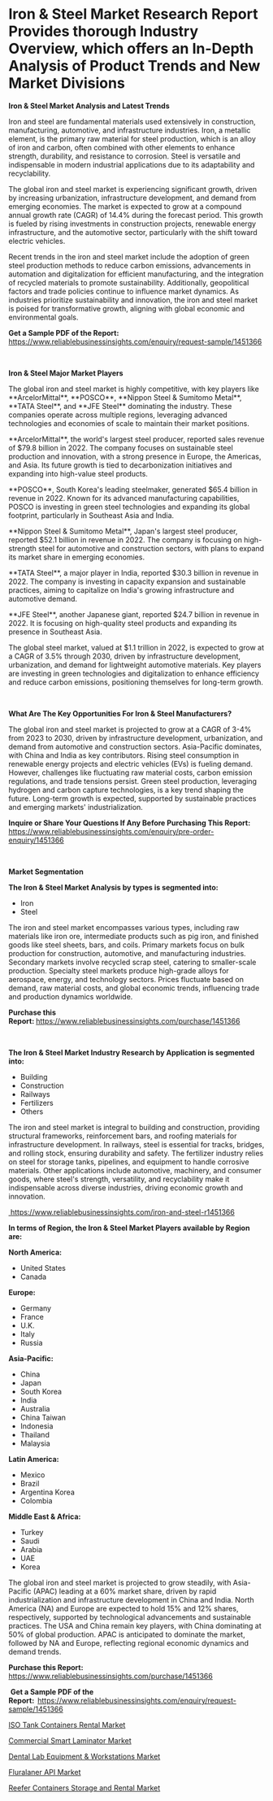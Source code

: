<p><h1>Iron & Steel Market Research Report Provides thorough Industry Overview, which offers an In-Depth Analysis of Product Trends and New Market Divisions</h1></p><p><strong>Iron & Steel Market Analysis and Latest Trends</strong></p>
<p><p>Iron and steel are fundamental materials used extensively in construction, manufacturing, automotive, and infrastructure industries. Iron, a metallic element, is the primary raw material for steel production, which is an alloy of iron and carbon, often combined with other elements to enhance strength, durability, and resistance to corrosion. Steel is versatile and indispensable in modern industrial applications due to its adaptability and recyclability.</p><p>The global iron and steel market is experiencing significant growth, driven by increasing urbanization, infrastructure development, and demand from emerging economies. The market is expected to grow at a compound annual growth rate (CAGR) of 14.4% during the forecast period. This growth is fueled by rising investments in construction projects, renewable energy infrastructure, and the automotive sector, particularly with the shift toward electric vehicles.</p><p>Recent trends in the iron and steel market include the adoption of green steel production methods to reduce carbon emissions, advancements in automation and digitalization for efficient manufacturing, and the integration of recycled materials to promote sustainability. Additionally, geopolitical factors and trade policies continue to influence market dynamics. As industries prioritize sustainability and innovation, the iron and steel market is poised for transformative growth, aligning with global economic and environmental goals.</p></p>
<p><strong>Get a Sample PDF of the Report:&nbsp;</strong> <a href="https://www.reliablebusinessinsights.com/enquiry/request-sample/1451366?utm_campaign=2128&utm_medium=2&utm_source=Github&utm_content=ia&utm_term=26012025&utm_id=iron-steel">https://www.reliablebusinessinsights.com/enquiry/request-sample/1451366</a></p>
<p>&nbsp;</p>
<p><strong>Iron & Steel Major Market Players</strong></p>
<p><p>The global iron and steel market is highly competitive, with key players like **ArcelorMittal**, **POSCO**, **Nippon Steel & Sumitomo Metal**, **TATA Steel**, and **JFE Steel** dominating the industry. These companies operate across multiple regions, leveraging advanced technologies and economies of scale to maintain their market positions.</p><p>**ArcelorMittal**, the world's largest steel producer, reported sales revenue of $79.8 billion in 2022. The company focuses on sustainable steel production and innovation, with a strong presence in Europe, the Americas, and Asia. Its future growth is tied to decarbonization initiatives and expanding into high-value steel products.</p><p>**POSCO**, South Korea's leading steelmaker, generated $65.4 billion in revenue in 2022. Known for its advanced manufacturing capabilities, POSCO is investing in green steel technologies and expanding its global footprint, particularly in Southeast Asia and India.</p><p>**Nippon Steel & Sumitomo Metal**, Japan's largest steel producer, reported $52.1 billion in revenue in 2022. The company is focusing on high-strength steel for automotive and construction sectors, with plans to expand its market share in emerging economies.</p><p>**TATA Steel**, a major player in India, reported $30.3 billion in revenue in 2022. The company is investing in capacity expansion and sustainable practices, aiming to capitalize on India's growing infrastructure and automotive demand.</p><p>**JFE Steel**, another Japanese giant, reported $24.7 billion in revenue in 2022. It is focusing on high-quality steel products and expanding its presence in Southeast Asia.</p><p>The global steel market, valued at $1.1 trillion in 2022, is expected to grow at a CAGR of 3.5% through 2030, driven by infrastructure development, urbanization, and demand for lightweight automotive materials. Key players are investing in green technologies and digitalization to enhance efficiency and reduce carbon emissions, positioning themselves for long-term growth.</p></p>
<p>&nbsp;</p>
<p><strong>What Are The Key Opportunities For Iron & Steel Manufacturers?</strong></p>
<p><p>The global iron and steel market is projected to grow at a CAGR of 3-4% from 2023 to 2030, driven by infrastructure development, urbanization, and demand from automotive and construction sectors. Asia-Pacific dominates, with China and India as key contributors. Rising steel consumption in renewable energy projects and electric vehicles (EVs) is fueling demand. However, challenges like fluctuating raw material costs, carbon emission regulations, and trade tensions persist. Green steel production, leveraging hydrogen and carbon capture technologies, is a key trend shaping the future. Long-term growth is expected, supported by sustainable practices and emerging markets' industrialization.</p></p>
<p><strong>Inquire or Share Your Questions If Any Before Purchasing This Report:</strong> <a href="https://www.reliablebusinessinsights.com/enquiry/pre-order-enquiry/1451366?utm_campaign=2128&utm_medium=2&utm_source=Github&utm_content=ia&utm_term=26012025&utm_id=iron-steel">https://www.reliablebusinessinsights.com/enquiry/pre-order-enquiry/1451366</a></p>
<p>&nbsp;</p>
<p><strong>Market Segmentation</strong></p>
<p><strong>The Iron & Steel Market Analysis by types is segmented into:</strong></p>
<p><ul><li>Iron</li><li>Steel</li></ul></p>
<p><p>The iron and steel market encompasses various types, including raw materials like iron ore, intermediate products such as pig iron, and finished goods like steel sheets, bars, and coils. Primary markets focus on bulk production for construction, automotive, and manufacturing industries. Secondary markets involve recycled scrap steel, catering to smaller-scale production. Specialty steel markets produce high-grade alloys for aerospace, energy, and technology sectors. Prices fluctuate based on demand, raw material costs, and global economic trends, influencing trade and production dynamics worldwide.</p></p>
<p><strong>Purchase this Report:&nbsp;</strong><a href="https://www.reliablebusinessinsights.com/purchase/1451366?utm_campaign=2128&utm_medium=2&utm_source=Github&utm_content=ia&utm_term=26012025&utm_id=iron-steel">https://www.reliablebusinessinsights.com/purchase/1451366</a></p>
<p>&nbsp;</p>
<p><strong>The Iron & Steel Market Industry Research by Application is segmented into:</strong></p>
<p><ul><li>Building</li><li>Construction</li><li>Railways</li><li>Fertilizers</li><li>Others</li></ul></p>
<p><p>The iron and steel market is integral to building and construction, providing structural frameworks, reinforcement bars, and roofing materials for infrastructure development. In railways, steel is essential for tracks, bridges, and rolling stock, ensuring durability and safety. The fertilizer industry relies on steel for storage tanks, pipelines, and equipment to handle corrosive materials. Other applications include automotive, machinery, and consumer goods, where steel's strength, versatility, and recyclability make it indispensable across diverse industries, driving economic growth and innovation.</p></p>
<p><a href="https://www.reliablebusinessinsights.com/iron-and-steel-r1451366?utm_campaign=2128&utm_medium=2&utm_source=Github&utm_content=ia&utm_term=26012025&utm_id=iron-steel">&nbsp;https://www.reliablebusinessinsights.com/iron-and-steel-r1451366</a></p>
<p><strong>In terms of Region, the Iron & Steel Market Players available by Region are:</strong></p>
<p>
    <p> <strong> North America: </strong>
        <ul>
            <li>United States</li>
            <li>Canada</li>
        </ul>
        </p> 
    <p> <strong> Europe: </strong>
        <ul>
            <li>Germany</li>
            <li>France</li>
            <li>U.K.</li>
            <li>Italy</li>
            <li>Russia</li>
        </ul>
        </p> 
    <p> <strong> Asia-Pacific: </strong>
        <ul>
            <li>China</li>
            <li>Japan</li>
            <li>South Korea</li>
            <li>India</li>
            <li>Australia</li>
            <li>China Taiwan</li>
            <li>Indonesia</li>
            <li>Thailand</li>
            <li>Malaysia</li>
        </ul>
        </p> 
    <p> <strong> Latin America: </strong>
        <ul>
            <li>Mexico</li>
            <li>Brazil</li>
            <li>Argentina Korea</li>
            <li>Colombia</li>
        </ul>
        </p> 
    <p> <strong> Middle East & Africa: </strong>
        <ul>
            <li>Turkey</li>
            <li>Saudi</li>
            <li>Arabia</li>
            <li>UAE</li>
            <li>Korea</li>
        </ul>
    </p>
    </p>
<p><p>The global iron and steel market is projected to grow steadily, with Asia-Pacific (APAC) leading at a 60% market share, driven by rapid industrialization and infrastructure development in China and India. North America (NA) and Europe are expected to hold 15% and 12% shares, respectively, supported by technological advancements and sustainable practices. The USA and China remain key players, with China dominating at 50% of global production. APAC is anticipated to dominate the market, followed by NA and Europe, reflecting regional economic dynamics and demand trends.</p></p>
<p><strong>Purchase this Report: </strong><a href="https://www.reliablebusinessinsights.com/purchase/1451366?utm_campaign=2128&utm_medium=2&utm_source=Github&utm_content=ia&utm_term=26012025&utm_id=iron-steel">https://www.reliablebusinessinsights.com/purchase/1451366</a></p>
<p>&nbsp;<strong>Get a Sample PDF of the Report:&nbsp;&nbsp;</strong><a href="https://www.reliablebusinessinsights.com/enquiry/request-sample/1451366?utm_campaign=2128&utm_medium=2&utm_source=Github&utm_content=ia&utm_term=26012025&utm_id=iron-steel">https://www.reliablebusinessinsights.com/enquiry/request-sample/1451366</a></p>
<p><strong></strong></p>
<p><p><a href="https://www.linkedin.com/pulse/iso-tank-containers-rental-industry-resonance-59-amplification-zbvdf?utm_campaign=2128&utm_medium=2&utm_source=Github&utm_content=ia&utm_term=26012025&utm_id=iron-steel">ISO Tank Containers Rental Market</a></p><p><a href="https://www.linkedin.com/pulse/commercial-smart-laminator-market-report-product-type-end-use-3kncf?utm_campaign=2128&utm_medium=2&utm_source=Github&utm_content=ia&utm_term=26012025&utm_id=iron-steel">Commercial Smart Laminator Market</a></p><p><a href="https://www.linkedin.com/pulse/comprehensive-assessment-dental-lab-equipment-workstations-markets-rpsyc?utm_campaign=2128&utm_medium=2&utm_source=Github&utm_content=ia&utm_term=26012025&utm_id=iron-steel">Dental Lab Equipment & Workstations Market</a></p><p><a href="https://www.linkedin.com/pulse/market-revenue-forecast-fluralaner-api-industry-cagr-102-from-y9gxf?utm_campaign=2128&utm_medium=2&utm_source=Github&utm_content=ia&utm_term=26012025&utm_id=iron-steel">Fluralaner API Market</a></p><p><a href="https://www.linkedin.com/pulse/reefer-containers-storage-rental-market-dynamics-2025-f0bec?utm_campaign=2128&utm_medium=2&utm_source=Github&utm_content=ia&utm_term=26012025&utm_id=iron-steel">Reefer Containers Storage and Rental Market</a></p></p>